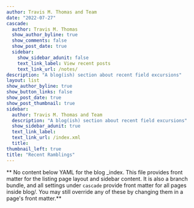 ```yaml
---
author: Travis M. Thomas and Team
date: "2022-07-27"
cascade:
  author: Travis M. Thomas
  show_author_byline: true
  show_comments: false
  show_post_date: true
  sidebar:
    show_sidebar_adunit: false
    text_link_label: View recent posts
    text_link_url: /notes/
description: "A blog(ish) section about recent field excursions"
layout: list
show_author_byline: true
show_button_links: false
show_post_date: true
show_post_thumbnail: true
sidebar:
  author: Travis M. Thomas and Team
  description: "A blog(ish) section about recent field excursions"
  show_sidebar_adunit: true
  text_link_label: 
  text_link_url: /index.xml
  title: 
thumbnail_left: true
title: "Recent Ramblings"
---
```


** No content below YAML for the blog _index. This file provides front matter for the listing page layout and sidebar content. It is also a branch bundle, and all settings under `cascade` provide front matter for all pages inside blog/. You may still override any of these by changing them in a page's front matter.**
